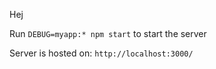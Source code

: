 Hej

Run `DEBUG=myapp:* npm start` to start the server

Server is hosted on: `http://localhost:3000/`

